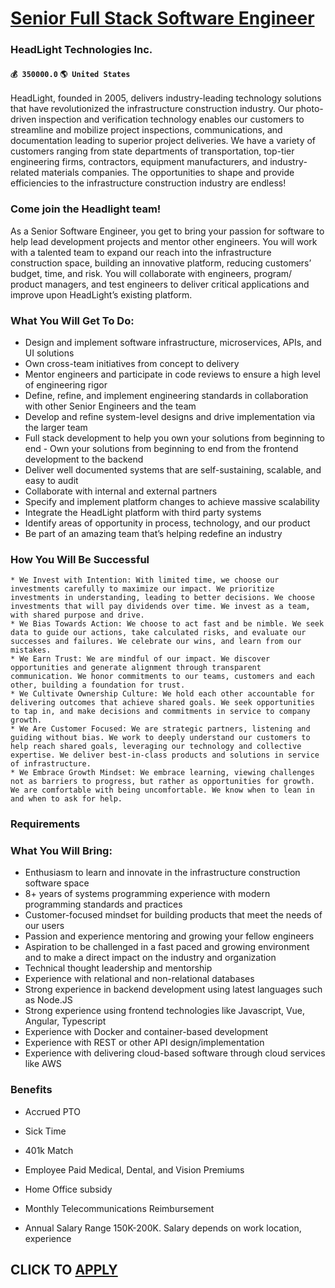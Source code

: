 # [Senior Full Stack Software Engineer](https://www.remotewlb.com/apply/senior-full-stack-software-engineer-80277)  
### HeadLight Technologies Inc.  
#### `💰 350000.0` `🌎 United States`  

HeadLight, founded in 2005, delivers industry-leading technology solutions that have revolutionized the infrastructure construction industry. Our photo-driven inspection and verification technology enables our customers to streamline and mobilize project inspections, communications, and documentation leading to superior project deliveries. We have a variety of customers ranging from state departments of transportation, top-tier engineering firms, contractors, equipment manufacturers, and industry-related materials companies. The opportunities to shape and provide efficiencies to the infrastructure construction industry are endless!

### Come join the Headlight team!

As a Senior Software Engineer, you get to bring your passion for software to help lead development projects and mentor other engineers. You will work with a talented team to expand our reach into the infrastructure construction space, building an innovative platform, reducing customers’ budget, time, and risk. You will collaborate with engineers, program/ product managers, and test engineers to deliver critical applications and improve upon HeadLight’s existing platform.

### What You Will Get To Do:

  * Design and implement software infrastructure, microservices, APIs, and UI solutions
  * Own cross-team initiatives from concept to delivery
  * Mentor engineers and participate in code reviews to ensure a high level of engineering rigor
  * Define, refine, and implement engineering standards in collaboration with other Senior Engineers and the team
  * Develop and refine system-level designs and drive implementation via the larger team
  * Full stack development to help you own your solutions from beginning to end - Own your solutions from beginning to end from the frontend development to the backend
  * Deliver well documented systems that are self-sustaining, scalable, and easy to audit
  * Collaborate with internal and external partners
  * Specify and implement platform changes to achieve massive scalability
  * Integrate the HeadLight platform with third party systems
  * Identify areas of opportunity in process, technology, and our product
  * Be part of an amazing team that’s helping redefine an industry 

### **How You Will Be Successful**

    * We Invest with Intention: With limited time, we choose our investments carefully to maximize our impact. We prioritize investments in understanding, leading to better decisions. We choose investments that will pay dividends over time. We invest as a team, with shared purpose and drive.
    * We Bias Towards Action: We choose to act fast and be nimble. We seek data to guide our actions, take calculated risks, and evaluate our successes and failures. We celebrate our wins, and learn from our mistakes.
    * We Earn Trust: We are mindful of our impact. We discover opportunities and generate alignment through transparent communication. We honor commitments to our teams, customers and each other, building a foundation for trust. 
    * We Cultivate Ownership Culture: We hold each other accountable for delivering outcomes that achieve shared goals. We seek opportunities to tap in, and make decisions and commitments in service to company growth.
    * We Are Customer Focused: We are strategic partners, listening and guiding without bias. We work to deeply understand our customers to help reach shared goals, leveraging our technology and collective expertise. We deliver best-in-class products and solutions in service of infrastructure.
    * We Embrace Growth Mindset: We embrace learning, viewing challenges not as barriers to progress, but rather as opportunities for growth. We are comfortable with being uncomfortable. We know when to lean in and when to ask for help.

### Requirements

### What You Will Bring:

  * Enthusiasm to learn and innovate in the infrastructure construction software space
  * 8+ years of systems programming experience with modern programming standards and practices
  * Customer-focused mindset for building products that meet the needs of our users
  * Passion and experience mentoring and growing your fellow engineers 
  * Aspiration to be challenged in a fast paced and growing environment and to make a direct impact on the industry and organization
  * Technical thought leadership and mentorship
  * Experience with relational and non-relational databases 
  * Strong experience in backend development using latest languages such as Node.JS
  * Strong experience using frontend technologies like Javascript, Vue, Angular, Typescript
  * Experience with Docker and container-based development
  * Experience with REST or other API design/implementation
  * Experience with delivering cloud-based software through cloud services like AWS

### Benefits

  * Accrued PTO
  * Sick Time
  * 401k Match
  * Employee Paid Medical, Dental, and Vision Premiums
  * Home Office subsidy

  * Monthly Telecommunications Reimbursement
  * Annual Salary Range 150K-200K. Salary depends on work location, experience

  
## CLICK TO [APPLY](https://www.remotewlb.com/apply/senior-full-stack-software-engineer-80277)

